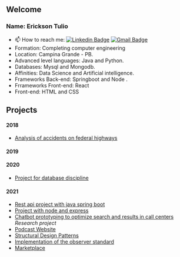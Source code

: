 
## Welcome


### Name: Erickson Tulio
- 📫 How to reach me: 
[![Linkedin Badge](https://img.shields.io/badge/-Erickson%20Tulio-3333cc?style=flat-square&logo=Linkedin&logoColor=white&link=https://www.linkedin.com/in/erickson-eng/)](https://www.linkedin.com/in/erickson-eng/) 
[![Gmail Badge](https://img.shields.io/badge/-erickson.tulio96@gmail.com-3333cc?style=flat-square&logo=Gmail&logoColor=white&link=mailto:erickson.tulio96@gmail.com)](mailto:erickson.tulio96@gmail.com)
- Formation: Completing computer engineering
- Location: Campina Grande - PB.
- Advanced level languages: Java and Python.
- Databases: Mysql and Mongodb.
- Affinities: Data Science and Artificial intelligence.
- Frameworks Back-end: Springboot and Node .
- Frrameworks Front-end: React
- Front-end: HTML and CSS


## Projects
#### 2018
- [Analysis of accidents on federal highways](https://github.com/Erickson-Eng/Projeto-Estatistica)
#### 2019

#### 2020
- [Project for database discipline](https://github.com/Erickson-Eng/Banco-de-dados)
#### 2021
- [Rest api project with java spring boot](https://github.com/Erickson-Eng/SpringBotApp)
- [Project with node and express](https://github.com/Erickson-Eng/Projeto-VGB)
- [Chatbot prototyping to optimize search and results in call centers](https://github.com/Erickson-Eng/Rasa) *Research project*
- [Podcast Website](https://github.com/Erickson-Eng/NLW-5_Reactjs)
- [Structural Design Patterns](https://github.com/Erickson-Eng/PadroesDeProjeto)
- [Implementation of the observer standard](https://github.com/Erickson-Eng/PatternDesignerObserver)
- [Marketplace](https://github.com/Erickson-Eng/Marketplace "Prototyping phase") 

